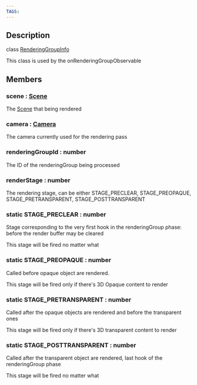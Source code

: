 ```yaml
---
TAGS:
---
```

## Description

class [RenderingGroupInfo](/classes/2.5/RenderingGroupInfo)

This class is used by the onRenderingGroupObservable

## Members

### scene : [Scene](/classes/2.5/Scene)

The [Scene](/classes/2.5/Scene) that being rendered

### camera : [Camera](/classes/2.5/Camera)

The camera currently used for the rendering pass

### renderingGroupId : number

The ID of the renderingGroup being processed

### renderStage : number

The rendering stage, can be either STAGE_PRECLEAR, STAGE_PREOPAQUE, STAGE_PRETRANSPARENT, STAGE_POSTTRANSPARENT

### static STAGE_PRECLEAR : number

Stage corresponding to the very first hook in the renderingGroup phase: before the render buffer may be cleared

This stage will be fired no matter what

### static STAGE_PREOPAQUE : number

Called before opaque object are rendered.

This stage will be fired only if there's 3D Opaque content to render

### static STAGE_PRETRANSPARENT : number

Called after the opaque objects are rendered and before the transparent ones

This stage will be fired only if there's 3D transparent content to render

### static STAGE_POSTTRANSPARENT : number

Called after the transparent object are rendered, last hook of the renderingGroup phase

This stage will be fired no matter what

